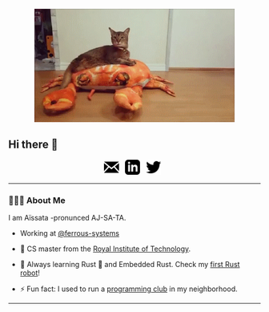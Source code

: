 <p align="center">
  <src="https://github.com/Dajamante/dajamante/blob/master/Crab.gif">
</p>

<p align="center">
  <img src="https://github.com/Dajamante/dajamante/blob/master/Crab.gif" alt="Sublime's custom image"/>
</p>

## Hi there 👋

<!--
**Dajamante/dajamante** is a ✨ _special_ ✨ repository because its `README.md` (this file) appears on your GitHub profile. -->

<p align='center'>
<a href="mailto:aimaiga2@gmail.com"><img height="30" src="https://github.com/Dajamante/dajamante/blob/master/icon_email.png"></a>&nbsp;&nbsp;
<a href="https://www.linkedin.com/in/aissata-maiga-b492011a9/"><img height="30" src="https://github.com/Dajamante/dajamante/blob/master/icon_linkedin.png"></a>&nbsp;&nbsp;
<a href="https://twitter.com/ai_maiga"><img height="30" src="https://github.com/Dajamante/dajamante/blob/master/icon_twitter.png"></a>&nbsp;&nbsp;

</p>

---


### 👩🏽‍🦱 About Me


I am Aïssata -pronunced AJ-SA-TA.

- Working at [@ferrous-systems](https://github.com/ferrous-systems)

- 🔭 CS master from the [Royal Institute of Technology](https://www.kth.se/).

- 🌱 Always learning Rust 🦀 and Embedded Rust. Check my [first Rust robot](https://github.com/Dajamante/avr-car)!

- ⚡ Fun fact: I used to run a [programming club](https://wronganswer.blog/index_tellus/) in my neighborhood.


---






